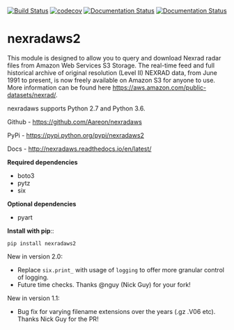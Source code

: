 [![Build Status](https://travis-ci.org/Aareon/nexradaws.svg?branch=master)](https://travis-ci.org/Aareon/nexradaws)   [![codecov](https://codecov.io/gh/Aareon/nexradaws/branch/master/graph/badge.svg)](https://codecov.io/gh/Aareon/nexradaws) [![Documentation Status](https://readthedocs.org/projects/nexradaws/badge/?version=latest)](http://nexradaws.readthedocs.io/en/latest/?badge=latest) [![Documentation Status](https://readthedocs.org/projects/nexradaws/badge/?version=devel)](http://nexradaws.readthedocs.io/en/devel/?badge=devel)
# nexradaws2
This module is designed to allow you to query and download Nexrad
radar files from Amazon Web Services S3 Storage. The real-time feed and full historical archive of original
resolution (Level II) NEXRAD data, from June 1991 to present, is now freely available on Amazon S3 for anyone to use.
More information can be found here https://aws.amazon.com/public-datasets/nexrad/.

nexradaws supports Python 2.7 and Python 3.6.

Github - https://github.com/Aareon/nexradaws

PyPi - https://pypi.python.org/pypi/nexradaws2

Docs - http://nexradaws.readthedocs.io/en/latest/

**Required dependencies**

* boto3
* pytz
* six

**Optional dependencies**

* pyart

**Install with pip**::

    pip install nexradaws2

New in version 2.0:
* Replace `six.print_` with usage of `logging` to offer more granular control of logging.
* Future time checks. Thanks @nguy (Nick Guy) for your fork!

New in version 1.1:
* Bug fix for varying filename extensions over the years (.gz .V06 etc). Thanks Nick Guy for the PR!
